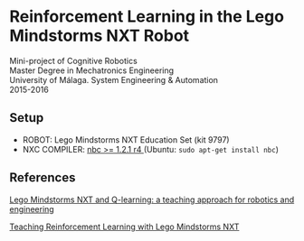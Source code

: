 # Reinforcement Learning in the Lego Mindstorms NXT Robot

Mini-project of Cognitive Robotics <br>
Master Degree in Mechatronics Engineering <br>
University of Málaga. System Engineering & Automation <br>
2015-2016

## Setup

- ROBOT: Lego Mindstorms NXT Education Set (kit 9797)    
- NXC COMPILER: [nbc >= 1.2.1 r4 ](http://bricxcc.sourceforge.net/nbc/) (Ubuntu: `sudo apt-get install nbc`)


## References

[Lego Mindstorms NXT and Q-learning: a teaching approach for robotics and engineering](https://www.researchgate.net/publication/266265716_Lego_Mindstorms_NXT_and_Q-learning_a_teaching_approach_for_robotics_and_engineering)

[Teaching Reinforcement Learning with Lego Mindstorms NXT
](https://www.researchgate.net/project/Teaching-Reinforcement-Learning-with-Lego-Mindstorms-NXT)



